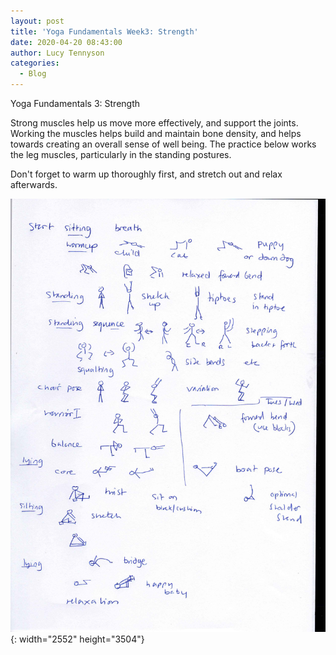 ```yaml
---
layout: post
title: 'Yoga Fundamentals Week3: Strength'
date: 2020-04-20 08:43:00
author: Lucy Tennyson
categories:
  - Blog
---
```


Yoga Fundamentals 3: Strength

Strong muscles help us move more effectively, and support the joints. Working the muscles helps build and maintain bone density, and helps towards creating an overall sense of well being. The practice below works the leg muscles, particularly in the standing postures.

Don't forget to warm up thoroughly first, and stretch out and relax afterwards.

![](/uploads/yoga20-22april.jpg){: width="2552" height="3504"}